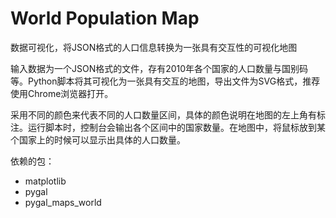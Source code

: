# World Population Map

数据可视化，将JSON格式的人口信息转换为一张具有交互性的可视化地图

输入数据为一个JSON格式的文件，存有2010年各个国家的人口数量与国别码等。Python脚本将其可视化为一张具有交互的地图，导出文件为SVG格式，推荐使用Chrome浏览器打开。

采用不同的颜色来代表不同的人口数量区间，具体的颜色说明在地图的左上角有标注。运行脚本时，控制台会输出各个区间中的国家数量。在地图中，将鼠标放到某个国家上的时候可以显示出具体的人口数量。

依赖的包：

* matplotlib
* pygal
* pygal_maps_world
